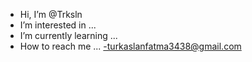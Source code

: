 - Hi, I’m @Trksln
- I’m interested in ...
- I’m currently learning ...
- How to reach me ... 
-turkaslanfatma3438@gmail.com

<!---
Trksln/Trksln is a ✨ special ✨ repository because its `README.md` (this file) appears on your GitHub profile.
You can click the Preview link to take a look at your changes.
--->
